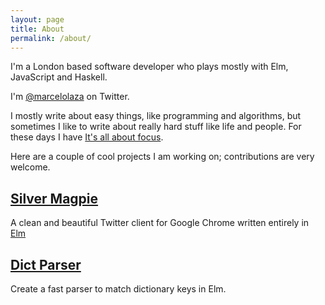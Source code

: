 ```yaml
---
layout: page
title: About
permalink: /about/
---
```


I'm a London based software developer who plays mostly with Elm, JavaScript and Haskell.

I'm [@marcelolaza](https://twitter.com/Marcelolaza) on Twitter.

I mostly write about easy things, like programming and algorithms, but sometimes I like to write about really hard stuff like life and people. For these days I have [It's all about focus](http://itsallaboutfocus.com/).

Here are a couple of cool projects I am working on; contributions are very welcome.

## [Silver Magpie](https://lazamar.co.uk/silver-magpie/)

A clean and beautiful Twitter client for Google Chrome written entirely in [Elm](http://elm-lang.org/)

## [Dict Parser](https://github.com/lazamar/dict-parser)

Create a fast parser to match dictionary keys in Elm. 
